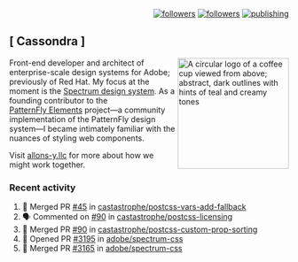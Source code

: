 <p align="right"><a rel="me" href="https://front-end.social/@castastrophe">
    <img alt="followers" title="Follow me on Mastodon" src="https://img.shields.io/mastodon/follow/109297102751309835?domain=https%3A%2F%2Ffront-end.social&label=Follow&logo=mastodon&logoColor=white&style=for-the-badge&labelColor=008080&color=006969"/></a>
  <a href="https://codepen.io/castastrophe/">
    <img alt="followers" title="Follow me on CodePen" src="https://img.shields.io/badge/23-1?color=640464&labelColor=7c007c&style=for-the-badge&logo=codepen&label=Follow"/></a>
<a href="https://castastrophe.medium.com/">
    <img alt="publishing" title="View articles on Medium" src="https://img.shields.io/badge/107-1?color=666&labelColor=444&label=subscribe&logo=medium&logoColor=white&style=for-the-badge"/></a>
</p>

## [&nbsp;Cassondra&nbsp;]

<img align="right" src="https://github-production-user-asset-6210df.s3.amazonaws.com/1840295/253016758-ba468774-1cd3-42c2-8f43-947b5eeb5edf.png" height="200" alt="A circular logo of a coffee cup viewed from above; abstract, dark outlines with hints of teal and creamy tones">

Front-end developer and architect of enterprise-scale design systems for Adobe; previously of Red Hat. My focus at the moment is the [Spectrum design system](https://github.com/adobe/spectrum-css). As a founding contributor to the [PatternFly&nbsp;Elements](https://github.com/patternfly/patternfly-elements) project&mdash;a community implementation of the PatternFly design system&mdash;I became intimately familiar with the nuances of styling web components.

Visit [allons-y.llc](http://allons-y.llc/) for more about how we might work together.

### Recent activity

<!--START_SECTION:activity-->
1. 🎉 Merged PR [#45](https://github.com/castastrophe/postcss-vars-add-fallback/pull/45) in [castastrophe/postcss-vars-add-fallback](https://github.com/castastrophe/postcss-vars-add-fallback)
2. 🗣 Commented on [#90](https://github.com/castastrophe/postcss-licensing/pull/90#issuecomment-2389190045) in [castastrophe/postcss-licensing](https://github.com/castastrophe/postcss-licensing)
3. 🎉 Merged PR [#90](https://github.com/castastrophe/postcss-custom-prop-sorting/pull/90) in [castastrophe/postcss-custom-prop-sorting](https://github.com/castastrophe/postcss-custom-prop-sorting)
4. 💪 Opened PR [#3195](https://github.com/adobe/spectrum-css/pull/3195) in [adobe/spectrum-css](https://github.com/adobe/spectrum-css)
5. 🎉 Merged PR [#3165](https://github.com/adobe/spectrum-css/pull/3165) in [adobe/spectrum-css](https://github.com/adobe/spectrum-css)
<!--END_SECTION:activity-->
